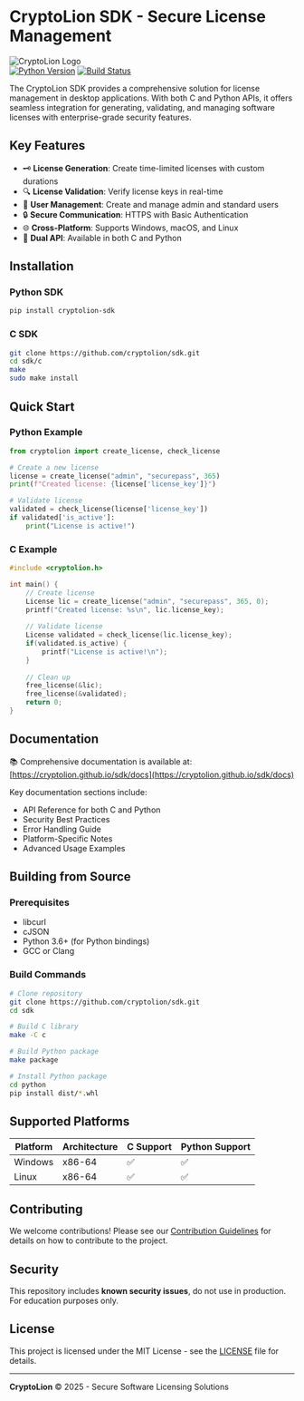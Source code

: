 # CryptoLion SDK - Secure License Management

![CryptoLion Logo](https://via.placeholder.com/150/4361ee/ffffff?text=CL)  
[![Python Version](https://img.shields.io/badge/python-3.6%2B-blue.svg)](https://www.python.org/)
[![Build Status](https://img.shields.io/badge/build-passing-brightgreen.svg)]()

The CryptoLion SDK provides a comprehensive solution for license management in desktop applications. With both C and Python APIs, it offers seamless integration for generating, validating, and managing software licenses with enterprise-grade security features.

## Key Features

- 🗝️ **License Generation**: Create time-limited licenses with custom durations
- 🔍 **License Validation**: Verify license keys in real-time
- 👥 **User Management**: Create and manage admin and standard users
- 🔒 **Secure Communication**: HTTPS with Basic Authentication
- 🌐 **Cross-Platform**: Supports Windows, macOS, and Linux
- 🐍 **Dual API**: Available in both C and Python

## Installation

### Python SDK
```bash
pip install cryptolion-sdk
```

### C SDK
```bash
git clone https://github.com/cryptolion/sdk.git
cd sdk/c
make
sudo make install
```

## Quick Start

### Python Example
```python
from cryptolion import create_license, check_license

# Create a new license
license = create_license("admin", "securepass", 365)
print(f"Created license: {license['license_key']}")

# Validate license
validated = check_license(license['license_key'])
if validated['is_active']:
    print("License is active!")
```

### C Example
```c
#include <cryptolion.h>

int main() {
    // Create license
    License lic = create_license("admin", "securepass", 365, 0);
    printf("Created license: %s\n", lic.license_key);
    
    // Validate license
    License validated = check_license(lic.license_key);
    if(validated.is_active) {
        printf("License is active!\n");
    }
    
    // Clean up
    free_license(&lic);
    free_license(&validated);
    return 0;
}
```

## Documentation

📚 Comprehensive documentation is available at:  
[https://cryptolion.github.io/sdk/docs](https://cryptolion.github.io/sdk/docs)

Key documentation sections include:
- API Reference for both C and Python
- Security Best Practices
- Error Handling Guide
- Platform-Specific Notes
- Advanced Usage Examples

## Building from Source

### Prerequisites
- libcurl
- cJSON
- Python 3.6+ (for Python bindings)
- GCC or Clang

### Build Commands
```bash
# Clone repository
git clone https://github.com/cryptolion/sdk.git
cd sdk

# Build C library
make -C c

# Build Python package
make package

# Install Python package
cd python
pip install dist/*.whl
```

## Supported Platforms

| Platform      | Architecture | C Support | Python Support |
|---------------|--------------|-----------|----------------|
| Windows       | x86-64       | ✅         | ✅             |
| Linux         | x86-64       | ✅         | ✅             |

## Contributing

We welcome contributions! Please see our [Contribution Guidelines](CONTRIBUTING.md) for details on how to contribute to the project.

## Security

This repository includes **known security issues**, do not use in production. For education purposes only.

## License

This project is licensed under the MIT License - see the [LICENSE](LICENSE) file for details.

---

**CryptoLion** © 2025 - Secure Software Licensing Solutions
